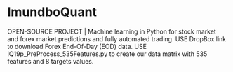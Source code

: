 # ImundboQuant
OPEN-SOURCE PROJECT | Machine learning in Python for stock market and forex market predictions and fully automated trading. 
USE DropBox link to download Forex End-Of-Day (EOD) data. 
USE IQ19p_PreProcess_535Features.py to create our data matrix with 535 features and 8 targets values.
